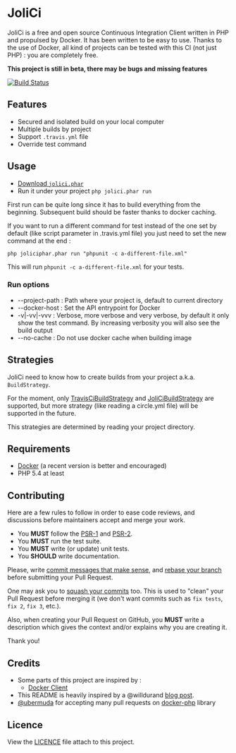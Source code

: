 # JoliCi

JoliCi is a free and open source Continuous Integration Client written in PHP and propulsed by Docker. It has been written to be easy to use.
Thanks to the use of Docker, all kind of projects can be tested with this CI (not just PHP) : you are completely free.

**This project is still in beta, there may be bugs and missing features**

[![Build Status](https://travis-ci.org/jolicode/JoliCi.png?branch=master)](https://travis-ci.org/jolicode/JoliCi)

## Features

* Secured and isolated build on your local computer
* Multiple builds by project
* Support `.travis.yml` file
* Override test command

## Usage

* [Download `jolici.phar`](https://github.com/jolicode/JoliCi/releases/download/v0.1.1/jolici.phar)
* Run it under your project `php jolici.phar run`

First run can be quite long since it has to build everything from the beginning. Subsequent build should be faster thanks to docker caching.

If you want to run a different command for test instead of the one set by default (like script parameter in .travis.yml file) you just need to set the new command at the end :

```
php joliciphar.phar run "phpunit -c a-different-file.xml"
```

This will run `phpunit -c a-different-file.xml` for your tests.

### Run options

* --project-path : Path where your project is, default to current directory
* --docker-host : Set the API entrypoint for Docker
* -v|-vv|-vvv : Verbose, more verbose and very verbose, by default it only show the test command. By increasing verbosity you will also see the build output
* --no-cache : Do not use docker cache when building image

## Strategies

JoliCi need to know how to create builds from your project a.k.a. `BuildStrategy`. 

For the moment, only [TravisCiBuildStrategy](docs/strategies/TravisCiStrategy.md) and [JoliCiBuildStrategy](docs/strategies/JoliCiStrategy.md) are supported, but more strategy (like reading a circle.yml file) will be supported in the future.

This strategies are determined by reading your project directory.

## Requirements

* [Docker](http://docker.io) (a recent version is better and encouraged)
* PHP 5.4 at least

## Contributing

Here are a few rules to follow in order to ease code reviews, and discussions before maintainers accept and merge your work.

* You **MUST** follow the [PSR-1](http://www.php-fig.org/psr/1/) and [PSR-2](http://www.php-fig.org/psr/2/).
* You **MUST** run the test suite.
* You **MUST** write (or update) unit tests.
* You **SHOULD** write documentation.

Please, write [commit messages that make sense](http://tbaggery.com/2008/04/19/a-note-about-git-commit-messages.html), and [rebase your branch](http://git-scm.com/book/en/Git-Branching-Rebasing) before submitting your Pull Request.

One may ask you to [squash your commits](http://gitready.com/advanced/2009/02/10/squashing-commits-with-rebase.html) too. This is used to "clean" your Pull Request before merging it (we don't want commits such as `fix tests`, `fix 2`, `fix 3`, etc.).

Also, when creating your Pull Request on GitHub, you **MUST** write a description which gives the context and/or explains why you are creating it.

Thank you!

## Credits

* Some parts of this project are inspired by :
	* [Docker Client](https://github.com/dotcloud/docker/blob/master/commands.go)
* This README is heavily inspired by a @willdurand [blog post](http://williamdurand.fr/2013/07/04/on-open-sourcing-libraries/).
* [@ubermuda](https://github.com/ubermuda) for accepting many pull requests on [docker-php](https://github.com/stage1/docker-php) library

## Licence

View the [LICENCE](LICENCE) file attach to this project.
